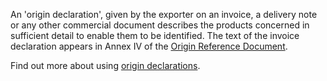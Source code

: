 An 'origin declaration', given by the exporter on an invoice, a delivery note or any other commercial document describes the products concerned in sufficient detail to enable them to be identified. The text of the invoice declaration appears in Annex IV of the [Origin Reference Document]({ord_url}).

Find out more about using [origin declarations](https://www.gov.uk/guidance/get-proof-of-origin-for-your-goods#origin-declaration).
